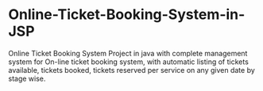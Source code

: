 # Online-Ticket-Booking-System-in-JSP
Online Ticket Booking System Project in java with complete management system for On-line ticket booking system, with automatic listing of tickets available, tickets booked, tickets reserved per service on any given date by stage wise. 
